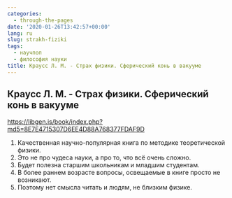 ```yaml
---
categories:
  - through-the-pages
date: '2020-01-26T13:42:57+00:00'
lang: ru
slug: strakh-fiziki
tags:
  - научпоп
  - философия науки
title: Краусс Л. М. - Страх физики. Сферический конь в вакууме
---
```



## Краусс Л. М. - Страх физики. Сферический конь в вакууме

<https://libgen.is/book/index.php?md5=8E7E4715307D6EE4D88A768377FDAF9D>

1. Качественная научно-популярная книга по методике теоретической физики.
2. Это не про чудеса науки, а про то, что всё очень сложно.
3. Будет полезна старшим школьникам и младшим студентам. 
4. В более раннем возрасте вопросы, освещаемые в книге просто не возникают.
5. Поэтому нет смысла читать и людям, не близким физике.
